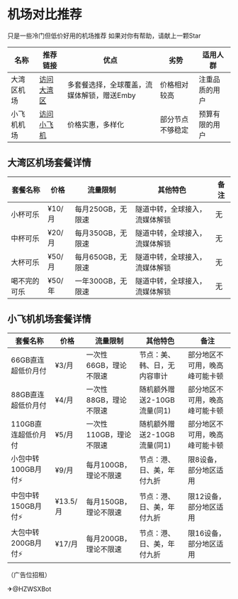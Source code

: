 # 机场对比推荐

只是一些冷门但低价好用的机场推荐
如果对你有帮助，请献上一颗Star

| 名称       | 推荐链接                | 优点               | 劣势                | 适用人群       |
|------------|-------------------------|--------------------|---------------------|----------------|
| 大湾区机场 | [访问大湾区](https://sourl.cn/DeffR3) | 多套餐选择，全球覆盖，流媒体解锁，赠送Emby | 价格相对较高 | 注重品质的用户 |
| 小飞机机场 | [访问小飞机](https://sourl.cn/sxwBA8) | 价格实惠，多样化   | 部分节点不够稳定   | 预算有限的用户 |

## 大湾区机场套餐详情

| 套餐名称        | 价格   | 流量限制            | 其他特色                     | 备注           |
|----------------|--------|-------------------|---------------------------|---------------|
| 小杯可乐        | ¥10/月 | 每月250GB，无限速    | 隧道中转，全球接入，流媒体解锁 | 无     |
| 中杯可乐        | ¥20/月 | 每月350GB，无限速    | 隧道中转，全球接入，流媒体解锁 | 无     |
| 大杯可乐        | ¥50/月 | 每月650GB，无限速    | 隧道中转，全球接入，流媒体解锁 | 无     |
| 喝不完的可乐    | ¥50/年 | 一年300GB，无限速    | 隧道中转，全球接入，流媒体解锁 | 无     |

## 小飞机机场套餐详情

| 套餐名称               | 价格   | 流量限制            | 其他特色                     | 备注                 |
|-----------------------|--------|-------------------|---------------------------|-------------------|
| 66GB直连超低价月付    | ¥3/月  | 一次性66GB，理论不限速 | 节点：美、韩、日，无内容审计 | 部分地区不可用，晚高峰可能卡顿 |
| 88GB直连超低价月付    | ¥4/月  | 一次性88GB，理论不限速 | 随机额外赠送2-10GB流量(同1)      | 部分地区不可用，晚高峰可能卡顿 |
| 110GB直连超低价月付   | ¥5/月  | 一次性110GB，理论不限速| 随机额外赠送2-10GB流量(同1)      | 部分地区不可用，晚高峰可能卡顿 |
| 小包中转100GB月付⚡     | ¥9/月  | 每月100GB，理论不限速 | 节点：港、日、美，年付九折  | 限8设备，部分地区适用     |
| 中包中转150GB月付⚡     | ¥13.5/月 | 每月150GB，理论不限速 | 节点：港、日、美，年付九折  | 限12设备，部分地区适用    |
| 大包中转200GB月付⚡     | ¥17/月 | 每月200GB，理论不限速 | 节点：港、日、美，年付九折  | 限16设备，部分地区适用    |

（广告位招租）

✈@HZWSXBot
